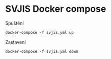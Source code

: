 # SVJIS Docker compose

Spuštění
```
docker-compose -f svjis.yml up
```

Zastavení
```
docker-compose -f svjis.yml down
```
